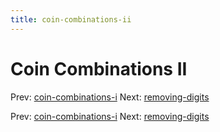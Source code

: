 ```yaml
---
title: coin-combinations-ii
---
```




# Coin Combinations II

Prev:
[coin-combinations-i](coin-combinations-i.md)
Next: [removing-digits](removing-digits.md)

Prev:
[coin-combinations-i](coin-combinations-i.md)
Next: [removing-digits](removing-digits.md)
